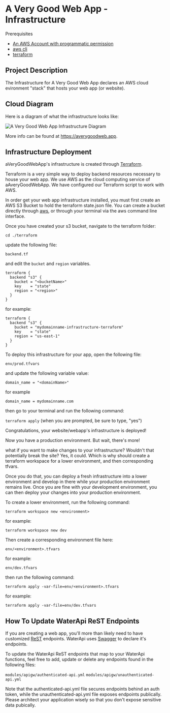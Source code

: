 # A Very Good Web App - Infrastructure

Prerequisites
- [An AWS Account with programmatic permission](https://aws.amazon.com/)
- [aws cli](https://docs.aws.amazon.com/cli/latest/userguide/cli-chap-welcome.html)
- [terraform](https://learn.hashicorp.com/tutorials/terraform/install-cli?in=terraform/aws-get-started)

## Project Description

The Infrastructure for A Very Good Web App declares an AWS cloud evironment "stack" that hosts your web app (or website).

## Cloud Diagram

Here is a diagram of what the infrastructure looks like:

![A Very Good Web App Infrastructure Diagram](./averygoodwebapp-resource-map.svg)

More info can be found at https://averygoodweb.app.

## Infrastructure Deployment

aVeryGoodWebApp's infrastructure is created through [Terraform](https://terraform.io/).

Terraform is a very simple way to deploy backend resources necessary to house your web app. We use AWS as the cloud computing service of aAveryGoodWebApp. We have configured our Terraform script to work with AWS.

In order get your web app infrastructure installed, you must first create an AWS S3 Bucket to hold the terraform state.json file. You can create a bucket directly through [aws](https://s3.console.aws.amazon.com/s3/home), or through your terminal via the aws command line interface.

Once you have created your s3 bucket, navigate to the terraform folder:

`cd ./terraform`

update the following file:

`backend.tf`

and edit the `bucket` and `region` variables.

```
terraform {
  backend "s3" {
    bucket = "<bucketName>"
    key    = "state"
    region = "<region>"
  }
}
```

for example:

```
terraform {
  backend "s3" {
    bucket = "mydomainname-infrastructure-terraform"
    key    = "state"
    region = "us-east-1"
  }
}
```

To deploy this infrastructure for your app, open the following file:

`env/prod.tfvars`

and update the following variable value:

`domain_name = "<domainName>"`

for example

`domain_name = mydomainname.com`

then go to your terminal and run the following command:

`terraform apply` (when you are prompted, be sure to type, "yes")

Congratulations, your website/webapp's infrastructure is deployed!

Now you have a production environment. But wait, there's more!

what if you want to make changes to your infrastructure? Wouldn't that potentially break the site? Yes, it could. Which is why should create a terraform workspace for a lower environment, and then corresponding tfvars.

Once you do that, you can deploy a fresh infrastructure into a lower environment and develop in there while your production environment remains live. Once you are fine with your development environment, you can then deploy your changes into your production environment.

To create a lower environment, run the following command:

`terraform workspace new <environment>`

for example:

`terraform workspace new dev`

Then create a corresponding environment file here:

`env/<environment>.tfvars`

for example:

`env/dev.tfvars`

then run the following command:

`terraform apply -var-file=env/<environment>.tfvars`

for example:

`terraform apply -var-file=env/dev.tfvars`

## How To Update WaterApi ReST Endpoints

If you are creating a web app, you'll more than likely need to have customized [ReST](https://restfulapi.net/) endpoints. WaterApi uses [Swagger](https://swagger.io/blog/api-development/getting-started-with-swagger-i-what-is-swagger/) to declare it's endpoints.

To update the WaterApi ReST endpoints that map to your WaterApi functions, feel free to add, update or delete any endpoints found in the following files:

`modules/apigw/authenticated-api.yml`
`modules/apigw/unauthenticated-api.yml`

Note that the authenticated-api.yml file secures endpoints behind an auth token, while the unauthenticated-api.yml file exposes endpoints publically. Please architect your application wisely so that you don't expose sensitive data pubically.
